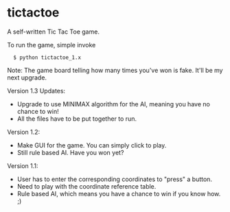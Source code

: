 # tictactoe

A self-written Tic Tac Toe game.

To run the game, simple invoke
```
  $ python tictactoe_1.x
```
Note: The game board telling how many times you've won is fake. It'll be my next upgrade.

Version 1.3 Updates:
  - Upgrade to use MINIMAX algorithm for the AI, meaning you have no chance to win!
  - All the files have to be put together to run.

Version 1.2:
  - Make GUI for the game. You can simply click to play.
  - Still rule based AI. Have you won yet?

Version 1.1:
  - User has to enter the corresponding coordinates to "press" a button.
  - Need to play with the coordinate reference table.
  - Rule based AI, which means you have a chance to win if you know how. ;)
